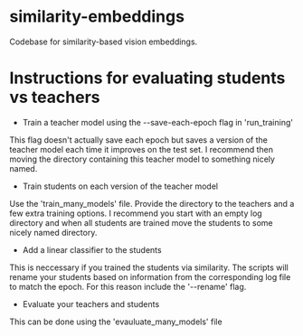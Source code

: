 # similarity-embeddings

Codebase for similarity-based vision embeddings.


# Instructions for evaluating students vs teachers

- Train a teacher model using the --save-each-epoch flag in 'run_training' 

This flag doesn't actually save each epoch but saves a version of the teacher model each time it improves on the test set. I recommend then moving the directory containing 
this teacher model to something nicely named.

- Train students on each version of the teacher model

Use the 'train_many_models' file. Provide the directory to the teachers and a few extra training options. I recommend you start with an empty log directory and when all students are trained move
the students to some nicely named directory. 

- Add a linear classifier to the students

This is neccessary if you trained the students via similarity. The scripts will rename your students based on information from the corresponding log file to match the epoch. 
For this reason include the '--rename' flag. 

- Evaluate your teachers and students

This can be done using the 'evauluate_many_models' file




